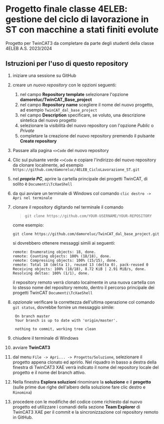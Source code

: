 # Progetto finale classe 4ELEB: gestione del ciclo di lavorazione in ST con macchine a stati finiti evolute
Progetto per TwinCAT3 da completare da parte degli studenti della classe 4ELEB A.S. 2023/2024

## Istruzioni per l'uso di questo repository
1. iniziare una sessione su GitHub
2. creare un *nuovo repository* con le opzioni seguenti:
    1. nel campo **Repository template** selezionare l'opzione **damoreluc/TwinCAT_Base_project**
    2. nel campo **Repository name** scegliere il nome del nuovo progetto, ad esempio `TwinCAT_dal_base_project`
    3. nel campo **Description** specificare, se voluto, una descrizione sintetica del nuovo progetto
    4. selezionare la visibilità del nuovo repository con l'opzione _Public_ o _Private_
    5. completare la creazione del nuovo repository premendo il pulsante **Create repository**
3. Passare alla pagina `<>Code` del nuovo repository
4. Clic sul pulsante verde `<>Code` e copiare l'indirizzo del nuovo repository da clonare localmente, ad esempio `https://github.com/damoreluc/4ELEB_CicloLavorazione_ST.git`
5. nel ***proprio PC***, aprire la cartella principale dei progetti TwinCAT, di solito è `Documenti\TcXaeShell`
6. da qui avviare un terminale di Windows col comando `clic destro -> Apri nel terminale`
7. clonare il repository digitando nel terminale il comando 
   > `git clone https://github.com/YOUR-USERNAME/YOUR-REPOSITORY`

   come esempio:

   `git clone https://github.com/damoreluc/TwinCAT_dal_base_project.git`

   si dovrebbero ottenere messaggi simili ai seguenti:
   ```
   remote: Enumerating objects: 18, done.
   remote: Counting objects: 100% (18/18), done.
   remote: Compressing objects: 100% (15/15), done.
   remote: Total 18 (delta 1), reused 13 (delta 0), pack-reused 0
   Receiving objects: 100% (18/18), 8.72 KiB | 2.91 MiB/s, done.
   Resolving deltas: 100% (1/1), done.
   ```
   
   il repository remoto verrà clonato localmente in una nuova cartella con lo stesso nome del repository remoto, dentro il percorso principale dei progetti TwinCAT `Documenti\TcXaeShell`

9. *opzionale* verificare la correttezza dell'ultima operazione col comando `git status`, dovrebbe fornire un messaggio simile:

        On branch master
        Your branch is up to date with 'origin/master'.

        nothing to commit, working tree clean

8. chiudere il terminale di Windows
9. avviare **TwinCAT3**
10. dal menu `File -> Apri... -> Progetto/Soluzione`, selezionare il progetto appena clonato ed aprirlo. 
Nel riquadro in basso a destra della finestra di TwinCAT3 XAE verrà indicato il nome del repository locale del progetto e il nome del branch attivo.
11. Nella finestra **Esplora soluzioni** rinominare la **soluzione** e il **progetto** (sulle prime due righe dell'albero della soluzione fare clic destro e `Rinomina`)
12. procedere con le modifiche del codice come richiesto dal nuovo progetto ed utilizzare i comandi della sezione **Team Explorer** di TwinCAT3 XAE per il commit e la sincronizzazione col repository remoto in GitHub.

